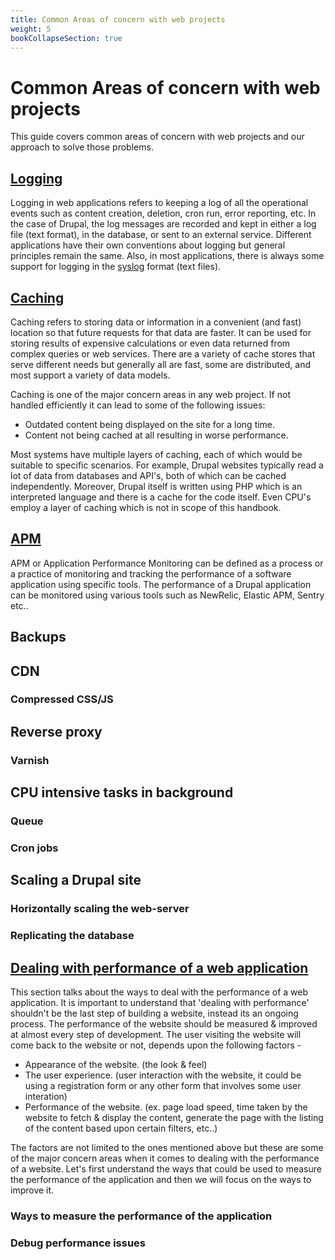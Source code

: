 ```yaml
---
title: Common Areas of concern with web projects
weight: 5
bookCollapseSection: true
---
```


# Common Areas of concern with web projects

This guide covers common areas of concern with web projects and our approach to solve those problems.

## [Logging](/docs/common-areas/logging)

Logging in web applications refers to keeping a log of all the operational events such as content creation, deletion, cron run, error reporting, etc. In the case of Drupal, the log messages are recorded and kept in either a log file (text format), in the database, or sent to an external service. Different applications have their own conventions about logging but general principles remain the same. Also, in most applications, there is always some support for logging in the [syslog](https://en.wikipedia.org/wiki/Syslog) format (text files).

## [Caching](/docs/common-areas/caching)

Caching refers to storing data or information in a convenient (and fast) location so that future requests for that data are faster. It can be used for storing results of expensive calculations or even data returned from complex queries or web services. There are a variety of cache stores that serve different needs but generally all are fast, some are distributed, and most support a variety of data models.

Caching is one of the major concern areas in any web project. If not handled efficiently it can lead to some of the following issues:

- Outdated content being displayed on the site for a long time.
- Content not being cached at all resulting in worse performance.

Most systems have multiple layers of caching, each of which would be suitable to specific scenarios. For example, Drupal websites typically read a lot of data from databases and API's, both of which can be cached independently. Moreover, Drupal itself is written using PHP which is an interpreted language and there is a cache for the code itself. Even CPU's employ a layer of caching which is not in scope of this handbook.

## [APM](/docs/common-areas/apm)

APM or Application Performance Monitoring can be defined as a process or a practice of monitoring and tracking the performance of a software application using specific tools. The performance of a Drupal application can be monitored using various tools such as NewRelic, Elastic APM, Sentry etc..

## Backups

## CDN

### Compressed CSS/JS

## Reverse proxy

### Varnish

## CPU intensive tasks in background

### Queue

### Cron jobs

## Scaling a Drupal site

### Horizontally scaling the web-server

### Replicating the database

## [Dealing with performance of a web application](/docs/common-areas/performance-improvement)

This section talks about the ways to deal with the performance of a web application. It is important to understand that 'dealing with performance' shouldn't be the last step of building a website, instead its an ongoing process. The performance of the website should be measured & improved at almost every step of development. The user visiting the website will come back to the website or not, depends upon the following factors -

- Appearance of the website. (the look & feel)
- The user experience. (user interaction with the website, it could be using a registration form or any other form that involves some user interation)
- Performance of the website. (ex. page load speed, time taken by the website to fetch & display the content, generate the page with the listing of the content based upon certain filters, etc..)

The factors are not limited to the ones mentioned above but these are some of the major concern areas when it comes to dealing with the performance of a website. Let's first understand the ways that could be used to measure the performance of the application and then we will focus on the ways to improve it.

### Ways to measure the performance of the application
### Debug performance issues

